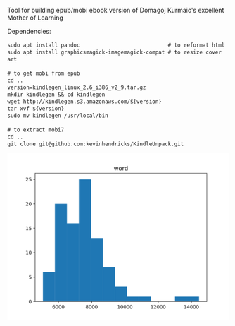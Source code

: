 Tool for building epub/mobi ebook version of Domagoj Kurmaic's excellent Mother of Learning


Dependencies:
``` shell
sudo apt install pandoc                            # to reformat html
sudo apt install graphicsmagick-imagemagick-compat # to resize cover art

# to get mobi from epub
cd ..
version=kindlegen_linux_2.6_i386_v2_9.tar.gz
mkdir kindlegen && cd kindlegen
wget http://kindlegen.s3.amazonaws.com/${version}
tar xvf ${version}
sudo mv kindlegen /usr/local/bin

# to extract mobi7
cd ..
git clone git@github.com:kevinhendricks/KindleUnpack.git
```

![Chapter Length Distribution](stats/word.svg)
